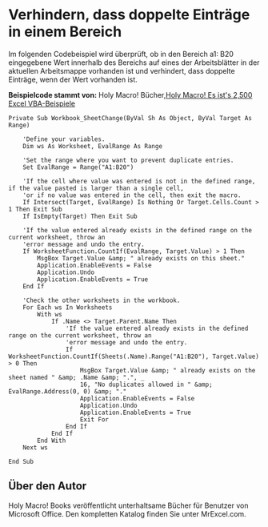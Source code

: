 
# Verhindern, dass doppelte Einträge in einem Bereich

Im folgenden Codebeispiel wird überprüft, ob in den Bereich a1: B20 eingegebene Wert innerhalb des Bereichs auf eines der Arbeitsblätter in der aktuellen Arbeitsmappe vorhanden ist und verhindert, dass doppelte Einträge, wenn der Wert vorhanden ist.

 **Beispielcode stammt von:** Holy Macro! Bücher,[Holy Macro! Es ist's 2,500 Excel VBA-Beispiele](http://www.mrexcel.com/store/index.php?l=product_detail&amp;p=1)



```
Private Sub Workbook_SheetChange(ByVal Sh As Object, ByVal Target As Range)

    'Define your variables.
    Dim ws As Worksheet, EvalRange As Range
    
    'Set the range where you want to prevent duplicate entries.
    Set EvalRange = Range("A1:B20")
    
    'If the cell where value was entered is not in the defined range, if the value pasted is larger than a single cell,
    'or if no value was entered in the cell, then exit the macro.
    If Intersect(Target, EvalRange) Is Nothing Or Target.Cells.Count > 1 Then Exit Sub
    If IsEmpty(Target) Then Exit Sub
    
    'If the value entered already exists in the defined range on the current worksheet, throw an
    'error message and undo the entry.
    If WorksheetFunction.CountIf(EvalRange, Target.Value) > 1 Then
        MsgBox Target.Value &amp; " already exists on this sheet."
        Application.EnableEvents = False
        Application.Undo
        Application.EnableEvents = True
    End If
    
    'Check the other worksheets in the workbook.
    For Each ws In Worksheets
        With ws
            If .Name <> Target.Parent.Name Then
                'If the value entered already exists in the defined range on the current worksheet, throw an
                'error message and undo the entry.
                If WorksheetFunction.CountIf(Sheets(.Name).Range("A1:B20"), Target.Value) > 0 Then
                    MsgBox Target.Value &amp; " already exists on the sheet named " &amp; .Name &amp; ".", _
                    16, "No duplicates allowed in " &amp; EvalRange.Address(0, 0) &amp; "."
                    Application.EnableEvents = False
                    Application.Undo
                    Application.EnableEvents = True
                    Exit For
                End If
            End If
        End With
    Next ws

End Sub
```


## Über den Autor
<a name="AboutContributor"> </a>

Holy Macro! Books veröffentlicht unterhaltsame Bücher für Benutzer von Microsoft Office. Den kompletten Katalog finden Sie unter MrExcel.com.

